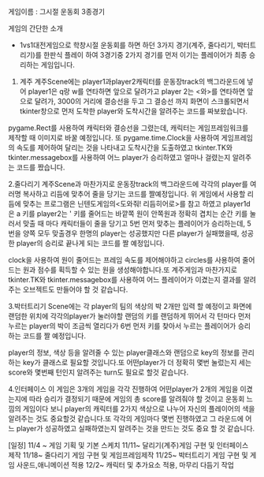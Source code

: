 게임이름 : 그시절 운동회 3종경기

게임의 간단한 소개
- 1vs1대전게임으로 학창시절 운동회를 하면 하던 3가지 경기(계주, 줄다리기, 박터트리기)를 한판식 플레이 하여 3경기중 2가지 경기를 먼저 이기는 플레이어가 최종 승리하는 게임입니다.
1. 계주
계주Scene에는 player1과player2캐릭터를 운동장track의 백그라운드에 넣어 player1은 q랑 w를 연타하면 앞으로 달려가고 player 2는 <와>를 연타하면 앞으로 달려가, 3000의 거리에 결승선을 두고 그 결승선 까지 화면이 스크롤되면서 tkinter창으로 먼저 도착한 player와 도착시간을 알려주는 코드를 짜보왔습니다.

pygame.Rect를 사용하여 캐릭터와 결승선을 그렸는데, 캐릭터는 게임프레임워크를 제작할 때 이미지로 바꿀 예정입니다.
또 pygame.time.Clock을 사용하여 게임프레임의 속도를 제어하여 달리는 것을 나타내고 도착시간을 도출하였고 tkinter.TK와 tkinter.messagebox를 사용하여 어느 player가 승리하였고 얼마나 걸렸는지 알려주는 코드를 짰습니다.

2.줄다리기
계주Scene과 마찬가지로 운동장track의 백그라운드에 각각의 player를 여러명 복사하고 리듬에 맞추어 줄을 당기는 코드를 짤예정입니다.
위 게임에서 사용할 리듬에 맞추는 프로그램은 닌텐도게임의<도와줘! 리듬히어로>를 참고 하였고 player1d은 a 키를 player2는 ' 키를 줄어드는 바깥쪽 원이 안쪽원과 정확히 겹치는 순간 키를 눌러서 맞출 때 마다 캐릭터들이 줄을 당기고 5번 먼저 맞추는 플레이어가 승리하는데, 5번을 양쪽 모두 맞출경우 한명의 player는 성공했지만 다른 player가 실패했을때, 성공한 player의 승리로 끝나게 되는 코드를 짤 예정입니다.

clock을 사용하여 원이 줄어드는 프레임 속도를 제어해야하고 circles를 사용하여 줄어드는 원과 점수를 획득할 수 있는 원을 생성해야합니다.또 계주게임과 마찬가지로 tkinter.TK와 tkinter.messagebox를 사용하여 어느 플레이어가 이겼는지 결과를 알려주는 오브젝트도 만들어야 할 것 같습니다.

3.박터트리기
Scene에는 각 player의 팀의 색상의 박 2개만 입력 할 예정이고 화면에 랜덤한 위치에 각각의player가 눌러야할 랜덤의 키를 랜덤하게 뛰어서 각 턴마다 먼저 누르는 player의 박이 조금씩 열리다가 6번 먼저 키를 찾아서 누르는 플레이어가 승리하는 코드를 짤 예정입니다.

player의 정보, 색상 등을 알려줄 수 있는 player클래스와  랜덤으로 key의 정보를 관리하는 key가 클래스로 필요할 것입니다.또 어떤player가 더 정확히 몇번 눌렀는지 세는 score와 몇번째 턴인지 알려주는 turn도 필요로 할것 같습니다.

4.인터페이스
이 게임은 3개의 게임을 각각 진행하여 어떤player가 2개의 게임을 이겼는지에 따라 승리가 결정되기 때문에 게임의 총 score를 알려줘야 할 것이고 운동회 느낌의 게임이다 보니 player의 캐릭터를 2가지 색상으로 나누어 자신의 플레이어의 색을 알려주는 것도 중요할것 같습니다.또 각각의 게임마다 몇번 진행하였고 그 라운드에 어느 player가 성공하였고 실패하였는지 알려주는 것을 만드는 것도 중요 할 것 같습니다.

[일정]
11/4 ~ 게임 기획 및 기본 스케치
11/11~ 달리기(계주)게임 구현 및 인터페이스 제작
11/18~ 줄다리기 게임 구현 및 게임프레임제작
11/25~ 박터트리기 게임 구현 및 게임 사운드,애니메이션 적용
12/2~ 캐릭터 및 추가요소 적용, 마무리 다듬기 작업
